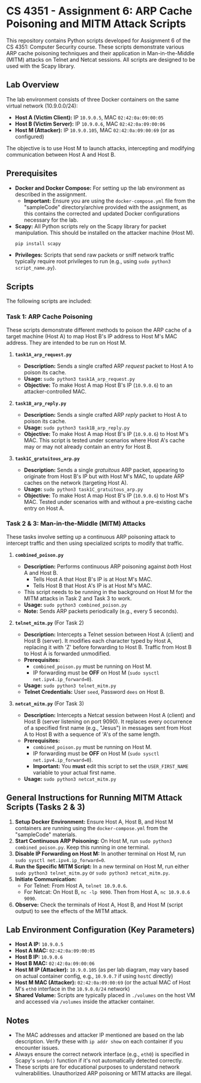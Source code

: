 # CS 4351 - Assignment 6: ARP Cache Poisoning and MITM Attack Scripts

This repository contains Python scripts developed for Assignment 6 of the CS 4351: Computer Security course. These scripts demonstrate various ARP cache poisoning techniques and their application in Man-in-the-Middle (MITM) attacks on Telnet and Netcat sessions. All scripts are designed to be used with the Scapy library.

## Lab Overview

The lab environment consists of three Docker containers on the same virtual network (10.9.0.0/24):
* **Host A (Victim Client):** IP `10.9.0.5`, MAC `02:42:0a:09:00:05`
* **Host B (Victim Server):** IP `10.9.0.6`, MAC `02:42:0a:09:00:06`
* **Host M (Attacker):** IP `10.9.0.105`, MAC `02:42:0a:09:00:69` (or as configured)

The objective is to use Host M to launch attacks, intercepting and modifying communication between Host A and Host B.

## Prerequisites

* **Docker and Docker Compose:** For setting up the lab environment as described in the assignment.
    * **Important:** Ensure you are using the `docker-compose.yml` file from the "sampleCode" directory/archive provided with the assignment, as this contains the corrected and updated Docker configurations necessary for the lab.
* **Scapy:** All Python scripts rely on the Scapy library for packet manipulation. This should be installed on the attacker machine (Host M).
    ```bash
    pip install scapy
    ```
* **Privileges:** Scripts that send raw packets or sniff network traffic typically require root privileges to run (e.g., using `sudo python3 script_name.py`).

## Scripts

The following scripts are included:

### Task 1: ARP Cache Poisoning

These scripts demonstrate different methods to poison the ARP cache of a target machine (Host A) to map Host B's IP address to Host M's MAC address. They are intended to be run on Host M.

1.  **`task1A_arp_request.py`**
    * **Description:** Sends a single crafted ARP *request* packet to Host A to poison its cache.
    * **Usage:** `sudo python3 task1A_arp_request.py`
    * **Objective:** To make Host A map Host B's IP (`10.9.0.6`) to an attacker-controlled MAC.

2.  **`task1B_arp_reply.py`**
    * **Description:** Sends a single crafted ARP *reply* packet to Host A to poison its cache.
    * **Usage:** `sudo python3 task1B_arp_reply.py`
    * **Objective:** To make Host A map Host B's IP (`10.9.0.6`) to Host M's MAC. This script is tested under scenarios where Host A's cache may or may not already contain an entry for Host B.

3.  **`task1C_gratuitous_arp.py`**
    * **Description:** Sends a single *gratuitous* ARP packet, appearing to originate from Host B's IP but with Host M's MAC, to update ARP caches on the network (targeting Host A).
    * **Usage:** `sudo python3 task1C_gratuitous_arp.py`
    * **Objective:** To make Host A map Host B's IP (`10.9.0.6`) to Host M's MAC. Tested under scenarios with and without a pre-existing cache entry on Host A.

### Task 2 & 3: Man-in-the-Middle (MITM) Attacks

These tasks involve setting up a continuous ARP poisoning attack to intercept traffic and then using specialized scripts to modify that traffic.

1.  **`combined_poison.py`**
    * **Description:** Performs continuous ARP poisoning against *both* Host A and Host B.
        * Tells Host A that Host B's IP is at Host M's MAC.
        * Tells Host B that Host A's IP is at Host M's MAC.
    * This script needs to be running in the background on Host M for the MITM attacks in Task 2 and Task 3 to work.
    * **Usage:** `sudo python3 combined_poison.py`
    * **Note:** Sends ARP packets periodically (e.g., every 5 seconds).

2.  **`telnet_mitm.py`** (For Task 2)
    * **Description:** Intercepts a Telnet session between Host A (client) and Host B (server). It modifies each character typed by Host A, replacing it with 'Z' before forwarding to Host B. Traffic from Host B to Host A is forwarded unmodified.
    * **Prerequisites:**
        * `combined_poison.py` must be running on Host M.
        * IP forwarding must be **OFF** on Host M (`sudo sysctl net.ipv4.ip_forward=0`).
    * **Usage:** `sudo python3 telnet_mitm.py`
    * **Telnet Credentials:** User `seed`, Password `dees` on Host B.

3.  **`netcat_mitm.py`** (For Task 3)
    * **Description:** Intercepts a Netcat session between Host A (client) and Host B (server listening on port 9090). It replaces every occurrence of a specified first name (e.g., "Jesus") in messages sent from Host A to Host B with a sequence of 'A's of the same length.
    * **Prerequisites:**
        * `combined_poison.py` must be running on Host M.
        * IP forwarding must be **OFF** on Host M (`sudo sysctl net.ipv4.ip_forward=0`).
        * **Important:** You **must** edit this script to set the `USER_FIRST_NAME` variable to your actual first name.
    * **Usage:** `sudo python3 netcat_mitm.py`

## General Instructions for Running MITM Attack Scripts (Tasks 2 & 3)

1.  **Setup Docker Environment:** Ensure Host A, Host B, and Host M containers are running using the `docker-compose.yml` from the "sampleCode" materials.
2.  **Start Continuous ARP Poisoning:** On Host M, run `sudo python3 combined_poison.py`. Keep this running in one terminal.
3.  **Disable IP Forwarding on Host M:** In another terminal on Host M, run `sudo sysctl net.ipv4.ip_forward=0`.
4.  **Run the Specific MITM Script:** In a new terminal on Host M, run either `sudo python3 telnet_mitm.py` or `sudo python3 netcat_mitm.py`.
5.  **Initiate Communication:**
    * For Telnet: From Host A, `telnet 10.9.0.6`.
    * For Netcat: On Host B, `nc -lp 9090`. Then from Host A, `nc 10.9.0.6 9090`.
6.  **Observe:** Check the terminals of Host A, Host B, and Host M (script output) to see the effects of the MITM attack.

## Lab Environment Configuration (Key Parameters)

* **Host A IP:** `10.9.0.5`
* **Host A MAC:** `02:42:0a:09:00:05`
* **Host B IP:** `10.9.0.6`
* **Host B MAC:** `02:42:0a:09:00:06`
* **Host M IP (Attacker):** `10.9.0.105` (as per lab diagram, may vary based on actual container config, e.g., `10.9.0.7` if using `hostC` directly)
* **Host M MAC (Attacker):** `02:42:0a:09:00:69` (or the actual MAC of Host M's `eth0` interface in the `10.9.0.0/24` network)
* **Shared Volume:** Scripts are typically placed in `./volumes` on the host VM and accessed via `/volumes` inside the attacker container.

## Notes

* The MAC addresses and attacker IP mentioned are based on the lab description. Verify these with `ip addr show` on each container if you encounter issues.
* Always ensure the correct network interface (e.g., `eth0`) is specified in Scapy's `sendp()` function if it's not automatically detected correctly.
* These scripts are for educational purposes to understand network vulnerabilities. Unauthorized ARP poisoning or MITM attacks are illegal.
